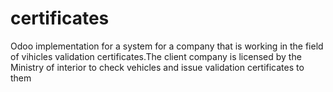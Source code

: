 # certificates
Odoo implementation for a system for a company that is working in the field of vihicles  validation certificates.The client company is licensed by the Ministry of interior to check vehicles and issue validation certificates to them
